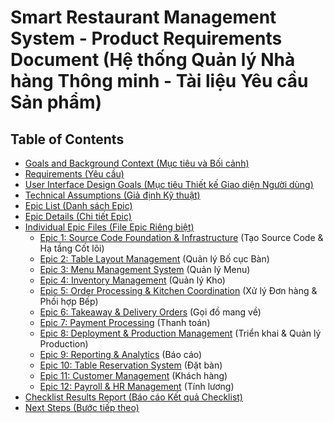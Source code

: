 # Smart Restaurant Management System - Product Requirements Document (Hệ thống Quản lý Nhà hàng Thông minh - Tài liệu Yêu cầu Sản phẩm)

## Table of Contents

- [Goals and Background Context (Mục tiêu và Bối cảnh)](./goals-and-background.md)
- [Requirements (Yêu cầu)](./requirements.md)
- [User Interface Design Goals (Mục tiêu Thiết kế Giao diện Người dùng)](./user-interface-design-goals.md)
- [Technical Assumptions (Giả định Kỹ thuật)](./technical-assumptions.md)
- [Epic List (Danh sách Epic)](./epic-list.md)
- [Epic Details (Chi tiết Epic)](./epic-details.md)
- [Individual Epic Files (File Epic Riêng biệt)](./epics/index.md)
  - [Epic 1: Source Code Foundation & Infrastructure](./epics/epic-1-source-code-foundation.md) (Tạo Source Code & Hạ tầng Cốt lõi)
  - [Epic 2: Table Layout Management](./epics/epic-2-table-layout-management.md) (Quản lý Bố cục Bàn)
  - [Epic 3: Menu Management System](./epics/epic-3-menu-management.md) (Quản lý Menu)
  - [Epic 4: Inventory Management](./epics/epic-4-inventory-management.md) (Quản lý Kho)
  - [Epic 5: Order Processing & Kitchen Coordination](./epics/epic-5-order-processing.md) (Xử lý Đơn hàng & Phối hợp Bếp)
  - [Epic 6: Takeaway & Delivery Orders](./epics/epic-6-takeaway-delivery.md) (Gọi đồ mang về)
  - [Epic 7: Payment Processing](./epics/epic-7-payment-processing.md) (Thanh toán)
  - [Epic 8: Deployment & Production Management](./epics/epic-8-deployment.md) (Triển khai & Quản lý Production)
  - [Epic 9: Reporting & Analytics](./epics/epic-9-reporting-analytics.md) (Báo cáo)
  - [Epic 10: Table Reservation System](./epics/epic-10-table-reservation.md) (Đặt bàn)
  - [Epic 11: Customer Management](./epics/epic-11-customer-management.md) (Khách hàng)
  - [Epic 12: Payroll & HR Management](./epics/epic-12-payroll-hr.md) (Tính lương)
- [Checklist Results Report (Báo cáo Kết quả Checklist)](./checklist-results-report.md)
- [Next Steps (Bước tiếp theo)](./next-steps.md)
